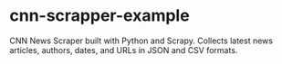 # cnn-scrapper-example
CNN News Scraper built with Python and Scrapy. Collects latest news articles, authors, dates, and URLs in JSON and CSV formats.
